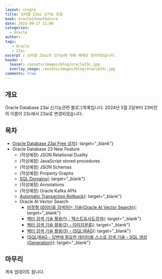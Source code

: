 ```yaml
---
layout: single
title: 오라클 23ai 신기능 모음 
book: oracle23newfeature
date: 2023-09-17 11:00
categories: 
  - Oracle
author: 
tags: 
   - Oracle
   - 23ai
excerpt : 오라클 23ai의 신기능에 대해 예제로 정리하였습니다.
header :
  teaser: /assets/images/blog/oracle23c.jpg
  overlay_image: /assets/images/blog/oracle23c.jpg
comments: true
---
```


## 개요 
Oracle Database 23ai 신기능관련 블로그목록입니다.
2024년 5월 2일부터 23버전의 이름이 23c에서 23ai로 변경되었습니다.

## 목차

- [Oracle Database 23ai Free 설치](/blog/oracle/how-to-install-oracle23cfree/){: target="_blank"}
- Oracle Database 23 New Feature
  - (작성예정) JSON Relational Duality
  - (작성예정) JavaScript stored procedures
  - (작성예정) JSON Schemas
  - (작성예정) Property Graphs
  - [SQL Domains](/blog/oracle/23c-sql-domain/){: target="_blank"}
  - (작성예정) Annotations
  - (작성예정) Oracle Kafka APIs
  - [Automatic Transaction Rollback](/blog/oracle/23c-automatic-transaction-rollback/){: target="_blank"}
  - Oracle AI Vector Search
    - [비정형 데이터를 검색하는 기술(Oracle AI Vector Search)](/blog/oracle/introducing-oracle-ai-vector-search/){: target="_blank"}
    - [벡터 검색 기술 활용(1) - 텍스트유사도검색](/blog/oracle/how-to-use-oracle-ai-vector-search/){: target="_blank"}
    - [벡터 검색 기술 활용(2) - 이미지분류](/blog/oracle/how-to-image-classification-with-vs/){: target="_blank"}
    - [벡터 검색 기술 활용(3) - (SQL)RAG](/blog/oracle/how-to-use-sqlrag-on-oracle-aivs/){: target="_blank"}
    - [(SQL)RAG - 답변에 필요한 데이터를 스스로 검색 기술 - SQL 생성(Generation)](/blog/oracle/generated_sql_by_llm/){: target="_blank"}

## 마무리 
계속 업데이트 됩니다.